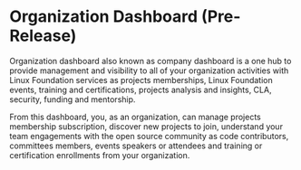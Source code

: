 # Organization  Dashboard (Pre-Release)

Organization dashboard also known as company dashboard is a one hub to provide management and visibility to all of your organization activities with Linux Foundation services as projects memberships, Linux Foundation events, training and certifications, projects analysis and insights, CLA, security, funding and mentorship.

From this dashboard, you, as an organization, can manage projects membership subscription, discover new projects to join, understand your team engagements with the open source community as code contributors, committees members, events speakers or attendees and training or certification enrollments from your organization.

